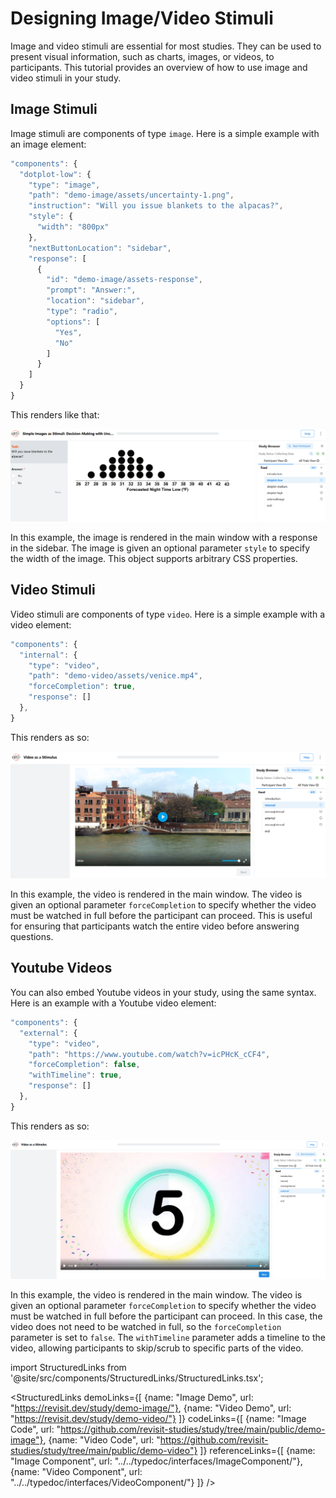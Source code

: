 # Designing Image/Video Stimuli

Image and video stimuli are essential for most studies. They can be used to present visual information, such as charts, images, or videos, to participants. This tutorial provides an overview of how to use image and video stimuli in your study.

## Image Stimuli

Image stimuli are components of type `image`. Here is a simple example with an image element: 

```js
"components": {
  "dotplot-low": {
    "type": "image",
    "path": "demo-image/assets/uncertainty-1.png",
    "instruction": "Will you issue blankets to the alpacas?",
    "style": {
      "width": "800px"
    },
    "nextButtonLocation": "sidebar",
    "response": [
      {
        "id": "demo-image/assets-response",
        "prompt": "Answer:",
        "location": "sidebar",
        "type": "radio",
        "options": [
          "Yes",
          "No"
        ]
      }
    ]
  }
}
```

This renders like that:

![An image stimulus](img/image-stimulus.png)

In this example, the image is rendered in the main window with a response in the sidebar. The image is given an optional parameter `style` to specify the width of the image. This object supports arbitrary CSS properties.

## Video Stimuli

Video stimuli are components of type `video`. Here is a simple example with a video element: 

```js
"components": {
  "internal": {
    "type": "video",
    "path": "demo-video/assets/venice.mp4",
    "forceCompletion": true,
    "response": []
  },
}
```

This renders as so:

![A video stimulus](img/video-stimulus.png)

In this example, the video is rendered in the main window. The video is given an optional parameter `forceCompletion` to specify whether the video must be watched in full before the participant can proceed. This is useful for ensuring that participants watch the entire video before answering questions.

## Youtube Videos

You can also embed Youtube videos in your study, using the same syntax. Here is an example with a Youtube video element: 

```js
"components": {
  "external": {
    "type": "video",
    "path": "https://www.youtube.com/watch?v=icPHcK_cCF4",
    "forceCompletion": false,
    "withTimeline": true,
    "response": []
  },
}
```

This renders as so:

![A Youtube video stimulus](img/youtube-stimulus.png)

In this example, the video is rendered in the main window. The video is given an optional parameter `forceCompletion` to specify whether the video must be watched in full before the participant can proceed. In this case, the video does not need to be watched in full, so the `forceCompletion` parameter is set to `false`. The `withTimeline` parameter adds a timeline to the video, allowing participants to skip/scrub to specific parts of the video.

<!-- Importing links -->
import StructuredLinks from '@site/src/components/StructuredLinks/StructuredLinks.tsx';

<StructuredLinks
  demoLinks={[
    {name: "Image Demo", url: "https://revisit.dev/study/demo-image/"},
    {name: "Video Demo", url: "https://revisit.dev/study/demo-video/"}
  ]}
  codeLinks={[
    {name: "Image Code", url: "https://github.com/revisit-studies/study/tree/main/public/demo-image"},
    {name: "Video Code", url: "https://github.com/revisit-studies/study/tree/main/public/demo-video"}
  ]}
  referenceLinks={[
    {name: "Image Component", url: "../../typedoc/interfaces/ImageComponent/"},
    {name: "Video Component", url: "../../typedoc/interfaces/VideoComponent/"}
  ]}
/>